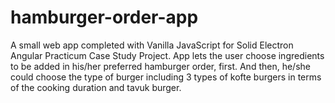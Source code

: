 # hamburger-order-app
A small web app completed with Vanilla JavaScript for Solid Electron Angular Practicum Case Study Project. App lets the user choose ingredients to be added in his/her preferred hamburger order, first. And then, he/she could choose the type of burger including 3 types of kofte burgers in terms of the cooking duration and tavuk burger.
